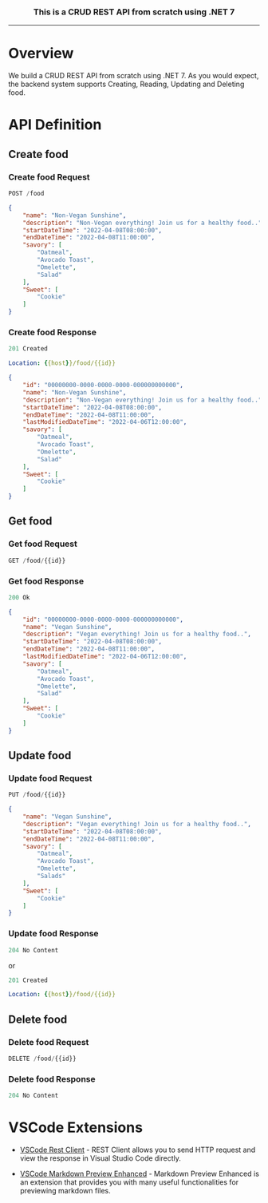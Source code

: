 <div align="center">

### This is a CRUD REST API from scratch using .NET 7

</div>

---

# Overview

We build a CRUD REST API from scratch using .NET 7.
As you would expect, the backend system supports Creating, Reading, Updating and Deleting food.

# API Definition


## Create food

### Create food Request

```js
POST /food
```

```json
{
    "name": "Non-Vegan Sunshine",
    "description": "Non-Vegan everything! Join us for a healthy food..",
    "startDateTime": "2022-04-08T08:00:00",
    "endDateTime": "2022-04-08T11:00:00",
    "savory": [
        "Oatmeal",
        "Avocado Toast",
        "Omelette",
        "Salad"
    ],
    "Sweet": [
        "Cookie"
    ]
}
```

### Create food Response

```js
201 Created
```

```yml
Location: {{host}}/food/{{id}}
```

```json
{
    "id": "00000000-0000-0000-0000-000000000000",
    "name": "Non-Vegan Sunshine",
    "description": "Non-Vegan everything! Join us for a healthy food..",
    "startDateTime": "2022-04-08T08:00:00",
    "endDateTime": "2022-04-08T11:00:00",
    "lastModifiedDateTime": "2022-04-06T12:00:00",
    "savory": [
        "Oatmeal",
        "Avocado Toast",
        "Omelette",
        "Salad"
    ],
    "Sweet": [
        "Cookie"
    ]
}
```

## Get food

### Get food Request

```js
GET /food/{{id}}
```

### Get food Response

```js
200 Ok
```

```json
{
    "id": "00000000-0000-0000-0000-000000000000",
    "name": "Vegan Sunshine",
    "description": "Vegan everything! Join us for a healthy food..",
    "startDateTime": "2022-04-08T08:00:00",
    "endDateTime": "2022-04-08T11:00:00",
    "lastModifiedDateTime": "2022-04-06T12:00:00",
    "savory": [
        "Oatmeal",
        "Avocado Toast",
        "Omelette",
        "Salad"
    ],
    "Sweet": [
        "Cookie"
    ]
}
```

## Update food

### Update food Request

```js
PUT /food/{{id}}
```

```json
{
    "name": "Vegan Sunshine",
    "description": "Vegan everything! Join us for a healthy food..",
    "startDateTime": "2022-04-08T08:00:00",
    "endDateTime": "2022-04-08T11:00:00",
    "savory": [
        "Oatmeal",
        "Avocado Toast",
        "Omelette",
        "Salads"
    ],
    "Sweet": [
        "Cookie"
    ]
}
```

### Update food Response

```js
204 No Content
```

or

```js
201 Created
```

```yml
Location: {{host}}/food/{{id}}
```

## Delete food

### Delete food Request

```js
DELETE /food/{{id}}
```

### Delete food Response

```js
204 No Content
```

# VSCode Extensions

- [VSCode Rest Client](https://github.com/Huachao/vscode-restclient) - REST Client allows you to send HTTP request and view the response in Visual Studio Code directly.

- [VSCode Markdown Preview Enhanced](https://github.com/shd101wyy/vscode-markdown-preview-enhanced) - Markdown Preview Enhanced is an extension that provides you with many useful functionalities for previewing markdown files.

